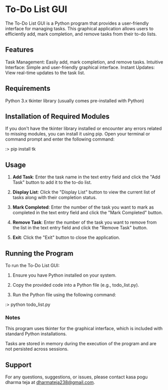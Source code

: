 # **To-Do List GUI**

The To-Do List GUI is a Python program that provides a user-friendly interface for managing tasks. This graphical application allows users to efficiently add, mark completion, and remove tasks from their to-do lists.

## **Features**

Task Management: Easily add, mark completion, and remove tasks.
Intuitive Interface: Simple and user-friendly graphical interface.
Instant Updates: View real-time updates to the task list.

## **Requirements**

Python 3.x
tkinter library (usually comes pre-installed with Python)

## **Installation of Required Modules**

If you don't have the tkinter library installed or encounter any errors related to missing modules, you can install it using pip. Open your terminal or command prompt and enter the following command:

:> pip install tk

## **Usage**

1. **Add Task**: Enter the task name in the text entry field and click the "Add Task" button to add it to the to-do list.

2. **Display List**: Click the "Display List" button to view the current list of tasks along with their completion status.

3. **Mark Completed**: Enter the number of the task you want to mark as completed in the text entry field and click the "Mark Completed" button.

4. **Remove Task**: Enter the number of the task you want to remove from the list in the text entry field and click the "Remove Task" button.

5. **Exit**: Click the "Exit" button to close the application.

## **Running the Program**

To run the To-Do List GUI:

1. Ensure you have Python installed on your system.

2. Copy the provided code into a Python file (e.g., todo_list.py).

3. Run the Python file using the following command:

:> python todo_list.py

### **Notes**

This program uses tkinter for the graphical interface, which is included with standard Python installations.

Tasks are stored in memory during the execution of the program and are not persisted across sessions.

## **Support**

For any questions, suggestions, or issues, please contact kasa pogu dharma teja at dharmateja238@gmail.com.
